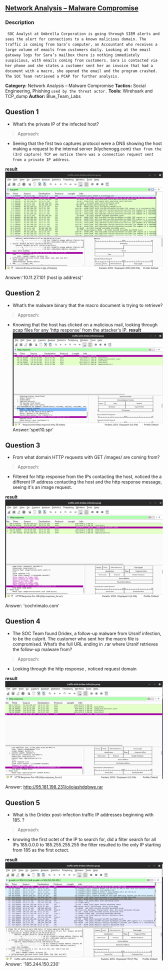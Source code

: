 ## [Network Analysis – Malware Compromise](https://blueteamlabs.online/home/challenge/network-analysis-malware-compromise-e882f32908)

### Description
` SOC Analyst at Umbrella Corporation is going through SIEM alerts and sees the alert for connections to a known malicious domain. The traffic is coming from Sara’s computer, an Accountant who receives a large volume of emails from customers daily. Looking at the email gateway logs for Sara’s mailbox there is nothing immediately suspicious, with emails coming from customers. Sara is contacted via her phone and she states a customer sent her an invoice that had a document with a macro, she opened the email and the program crashed. The SOC Team retrieved a PCAP for further analysis.`

**Category:** Network Analysis – Malware Compromise
**Tactics:** Social Engineering, Phishing `used by the threat actor.`
**Tools:** Wirehsark and TCP_dump
**Author:** Blue_Team_Labs  


## Question 1
 - What’s the private IP of the infected host?
 
> Approach:
 - Seeing that the first two captures protocol were a DNS showing the host making a request to the internal server (klychenogg.com) `then from the (3rd capture) TCP we notice there was a connection request sent from a private IP address`.
 
 
 **result** 
 ![IP Statistics](lab_snapshots/1.png) 
 
 Answer:'10.11.27.101 (host ip address)'

 
## Question 2
 - What’s the malware binary that the macro document is trying to retrieve?
 
> Approach:
 - Knowing that the host has clicked on a malicious mail, looking through pcap files for any 'http response'  from the attacker's IP.
 **result** 
![IP Statistics](lab_snapshots/2.png) 
Answer:'spet10.spr'

## Question 3
 - From what domain HTTP requests with GET /images/ are coming from? 
 
> Approach:
 - Filtered for http response  from the IPs contacting the host, noticed the a different IP address contacting the host and the http response message, seeing it's an image request.
 
 **result** 
  ![Eventlog](lab_snapshots/3.png) 
 
 Answer: 'cochrimato.com'

## Question 4
 - The SOC Team found Dridex, a follow-up malware from Ursnif infection, to be the culprit. The customer who sent her the macro file is compromised. What’s the full URL ending in .rar where Ursnif retrieves the follow-up malware from? 
 
> Approach:
 - Looking through the http response , noticed request domain
 
 **result** 
  ![Eventlog](lab_snapshots/4.png) 
 
 Answer: http://95.181.198.231/oiioiashdqbwe.rar
 
## Question 5
 - What is the Dridex post-infection traffic IP addresses beginning with 185. ?
 
> Approach:
 - knowing the first octet of the IP to search for, did a filter search for all IPs 185.0.0.0 to 185.255.255.255 the filter resulted to the only IP starting from 185 as the first octect.
 
 **result** 
  ![Eventlog](lab_snapshots/5.png) 
 Answer: '185.244.150.230'


 
